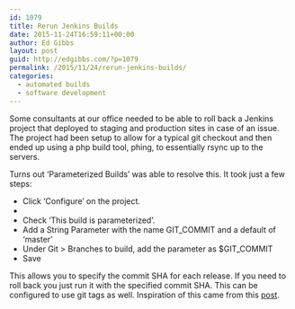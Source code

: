 ```yaml
---
id: 1079
title: Rerun Jenkins Builds
date: 2015-11-24T16:59:11+00:00
author: Ed Gibbs
layout: post
guid: http://edgibbs.com/?p=1079
permalink: /2015/11/24/rerun-jenkins-builds/
categories:
  - automated builds
  - software development
---
```

Some consultants at our office needed to be able to roll back a Jenkins project that deployed to staging and production sites in case of an issue. The project had been setup to allow for a typical git checkout and then ended up using a php build tool, phing, to essentially rsync up to the servers.

Turns out &#8216;Parameterized Builds&#8217; was able to resolve this. It took just a few steps:

  * Click &#8216;Configure&#8217; on the project.
  * 
  * Check &#8216;This build is parameterized&#8217;.
  * Add a String Parameter with the name GIT_COMMIT and a default of &#8216;master&#8217;
  * Under Git > Branches to build, add the parameter as $GIT_COMMIT
  * Save

This allows you to specify the commit SHA for each release. If you need to roll back you just run it with the specified commit SHA. This can be configured to use git tags as well. Inspiration of this came from this [post](http://blog.ramanshalupau.com/parameterized-jenkins-build-for-rollback-purposes).
